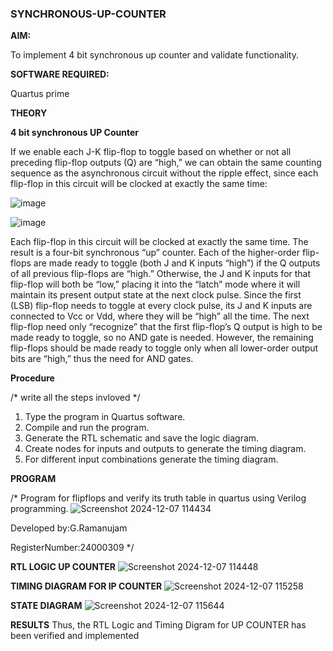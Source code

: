 ### SYNCHRONOUS-UP-COUNTER

**AIM:**

To implement 4 bit synchronous up counter and validate functionality.

**SOFTWARE REQUIRED:**

Quartus prime

**THEORY**

**4 bit synchronous UP Counter**

If we enable each J-K flip-flop to toggle based on whether or not all preceding flip-flop outputs (Q) are “high,” we can obtain the same counting sequence as the asynchronous circuit without the ripple effect, since each flip-flop in this circuit will be clocked at exactly the same time:

![image](https://github.com/naavaneetha/SYNCHRONOUS-UP-COUNTER/assets/154305477/d5db3fa0-e413-404c-b80e-b2f39d82e7e8)


![image](https://github.com/naavaneetha/SYNCHRONOUS-UP-COUNTER/assets/154305477/52cb61eb-d04b-442d-810c-31185a68410b)

Each flip-flop in this circuit will be clocked at exactly the same time.
The result is a four-bit synchronous “up” counter. Each of the higher-order flip-flops are made ready to toggle (both J and K inputs “high”) if the Q outputs of all previous flip-flops are “high.”
Otherwise, the J and K inputs for that flip-flop will both be “low,” placing it into the “latch” mode where it will maintain its present output state at the next clock pulse.
Since the first (LSB) flip-flop needs to toggle at every clock pulse, its J and K inputs are connected to Vcc or Vdd, where they will be “high” all the time.
The next flip-flop need only “recognize” that the first flip-flop’s Q output is high to be made ready to toggle, so no AND gate is needed.
However, the remaining flip-flops should be made ready to toggle only when all lower-order output bits are “high,” thus the need for AND gates.

**Procedure**

/* write all the steps invloved */
1. Type the program in Quartus software.
2. Compile and run the program.
3. Generate the RTL schematic and save the logic diagram.
4. Create nodes for inputs and outputs to generate the timing diagram.
5. For different input combinations generate the timing diagram.

**PROGRAM**

/* Program for flipflops and verify its truth table in quartus using Verilog programming. 
![Screenshot 2024-12-07 114434](https://github.com/user-attachments/assets/f60429e8-fe13-4c3c-959c-1d1b2075c5d6)

Developed by:G.Ramanujam

RegisterNumber:24000309
*/

**RTL LOGIC UP COUNTER**
![Screenshot 2024-12-07 114448](https://github.com/user-attachments/assets/c14bd1a5-d39d-4387-8c46-6264d80aece0)

**TIMING DIAGRAM FOR IP COUNTER**
![Screenshot 2024-12-07 115258](https://github.com/user-attachments/assets/dbc269ed-cc84-4d0d-a0b3-0ac1b5ba1e02)

**STATE DIAGRAM**
![Screenshot 2024-12-07 115644](https://github.com/user-attachments/assets/7bed0855-a9c6-4d2c-8630-3ed15588e07f)

**RESULTS**
Thus, the RTL Logic and Timing Digram for UP COUNTER has been verified and implemented
